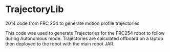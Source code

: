 TrajectoryLib
=============
2014 code from FRC 254 to generate motion profile trajectories


This code was used to generate Trajectories for the FRC254 robot to follow during Autonomous mode. Trajectories are calculated offboard on a laptop then deployed to the robot with the main robot JAR.
